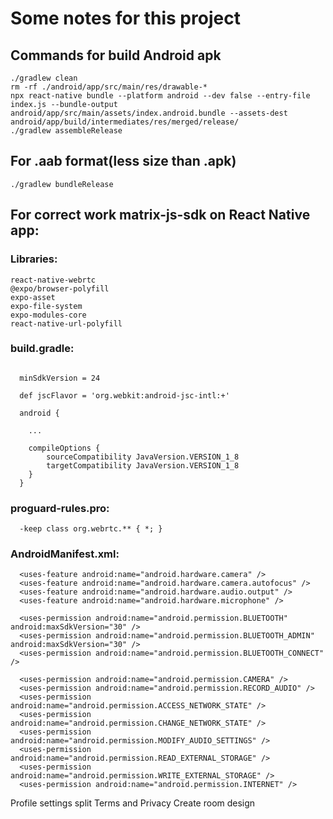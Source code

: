 # Some notes for this project

## Commands for build Android apk

```
./gradlew clean
rm -rf ./android/app/src/main/res/drawable-*
npx react-native bundle --platform android --dev false --entry-file index.js --bundle-output android/app/src/main/assets/index.android.bundle --assets-dest android/app/build/intermediates/res/merged/release/
./gradlew assembleRelease
```

## For .aab format(less size than .apk)

```
./gradlew bundleRelease
```

## For correct work matrix-js-sdk on React Native app:

### Libraries:

```
react-native-webrtc
@expo/browser-polyfill
expo-asset
expo-file-system
expo-modules-core
react-native-url-polyfill
```

### build.gradle:

```

  minSdkVersion = 24

  def jscFlavor = 'org.webkit:android-jsc-intl:+'

  android {

    ...

    compileOptions {
        sourceCompatibility JavaVersion.VERSION_1_8
        targetCompatibility JavaVersion.VERSION_1_8
    }
  }
```

### proguard-rules.pro:

```
  -keep class org.webrtc.** { *; }
```

### AndroidManifest.xml:

```
  <uses-feature android:name="android.hardware.camera" />
  <uses-feature android:name="android.hardware.camera.autofocus" />
  <uses-feature android:name="android.hardware.audio.output" />
  <uses-feature android:name="android.hardware.microphone" />

  <uses-permission android:name="android.permission.BLUETOOTH" android:maxSdkVersion="30" />
  <uses-permission android:name="android.permission.BLUETOOTH_ADMIN" android:maxSdkVersion="30" />
  <uses-permission android:name="android.permission.BLUETOOTH_CONNECT" />

  <uses-permission android:name="android.permission.CAMERA" />
  <uses-permission android:name="android.permission.RECORD_AUDIO" />
  <uses-permission android:name="android.permission.ACCESS_NETWORK_STATE" />
  <uses-permission android:name="android.permission.CHANGE_NETWORK_STATE" />
  <uses-permission android:name="android.permission.MODIFY_AUDIO_SETTINGS" />
  <uses-permission android:name="android.permission.READ_EXTERNAL_STORAGE" />
  <uses-permission android:name="android.permission.WRITE_EXTERNAL_STORAGE" />
  <uses-permission android:name="android.permission.INTERNET" />
```

Profile settings split Terms and Privacy
Create room design
